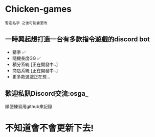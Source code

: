 # Chicken-games
`暫定名字 之後可能會更改`

## 一時興起想打造一台有多款指令遊戲的discord bot
- 猜拳 :white_check_mark: 
- 隨機長度GG :white_check_mark: 
- 積分系統 [正在開發中..]
- 商店系統 [正在開發中..]
- 更多款遊戲正在想...

## 歡迎私訊Discord交流:osga_
順便練習用github來記錄
# 不知道會不會更新下去!

